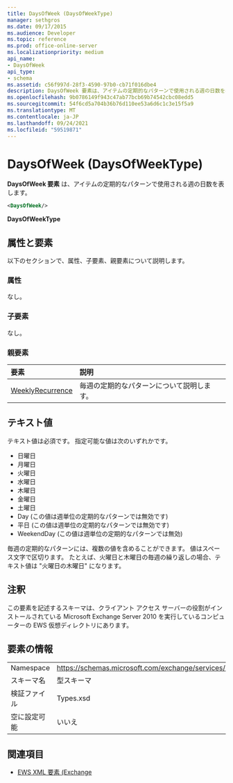 ```yaml
---
title: DaysOfWeek (DaysOfWeekType)
manager: sethgros
ms.date: 09/17/2015
ms.audience: Developer
ms.topic: reference
ms.prod: office-online-server
ms.localizationpriority: medium
api_name:
- DaysOfWeek
api_type:
- schema
ms.assetid: c56f997d-28f3-4590-97b0-cb71f016dbe4
description: DaysOfWeek 要素は、アイテムの定期的なパターンで使用される週の日数を表します。
ms.openlocfilehash: 9b0786149f943c47ab77bcb69b74542cbc08edd5
ms.sourcegitcommit: 54f6cd5a704b36b76d110ee53a6d6c1c3e15f5a9
ms.translationtype: MT
ms.contentlocale: ja-JP
ms.lasthandoff: 09/24/2021
ms.locfileid: "59519871"
---
```

# <a name="daysofweek-daysofweektype"></a>DaysOfWeek (DaysOfWeekType)

**DaysOfWeek 要素** は、アイテムの定期的なパターンで使用される週の日数を表します。 
  
```XML
<DaysOfWeek/>
```

**DaysOfWeekType**

## <a name="attributes-and-elements"></a>属性と要素

以下のセクションで、属性、子要素、親要素について説明します。
  
### <a name="attributes"></a>属性

なし。
  
### <a name="child-elements"></a>子要素

なし。
  
### <a name="parent-elements"></a>親要素

|**要素**|**説明**|
|:-----|:-----|
|[WeeklyRecurrence](weeklyrecurrence.md) <br/> |毎週の定期的なパターンについて説明します。  <br/> |
   
## <a name="text-value"></a>テキスト値

テキスト値は必須です。 指定可能な値は次のいずれかです。
  
- 日曜日    
- 月曜日    
- 火曜日    
- 水曜日    
- 木曜日    
- 金曜日    
- 土曜日    
- Day (この値は週単位の定期的なパターンでは無効です)    
- 平日 (この値は週単位の定期的なパターンでは無効です)    
- WeekendDay (この値は週単位の定期的なパターンでは無効)
    
毎週の定期的なパターンには、複数の値を含めることができます。 値はスペース文字で区切ります。 たとえば、火曜日と木曜日の毎週の繰り返しの場合、テキスト値は "火曜日の木曜日" になります。
  
## <a name="remarks"></a>注釈

この要素を記述するスキーマは、クライアント アクセス サーバーの役割がインストールされている Microsoft Exchange Server 2010 を実行しているコンピューターの EWS 仮想ディレクトリにあります。
  
## <a name="element-information"></a>要素の情報

|||
|:-----|:-----|
|Namespace  <br/> |https://schemas.microsoft.com/exchange/services/2006/types  <br/> |
|スキーマ名  <br/> |型スキーマ  <br/> |
|検証ファイル  <br/> |Types.xsd  <br/> |
|空に設定可能  <br/> |いいえ  <br/> |
   
## <a name="see-also"></a>関連項目

- [EWS XML 要素 (Exchange](ews-xml-elements-in-exchange.md)

